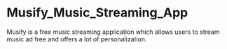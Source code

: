 # Musify_Music_Streaming_App
Musify is a free music streaming application which allows users to stream music ad free and offers a lot of personalization. 
